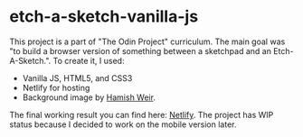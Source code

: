 # etch-a-sketch-vanilla-js
This project is a part of "The Odin Project" curriculum. The main goal was "to build a browser version of something between a sketchpad and an Etch-A-Sketch.". To create it, I used:

<ul>
<li>Vanilla JS, HTML5, and CSS3</li>
<li>Netlify for hosting</li>
<li>Background image by <a href="https://unsplash.com/photos/aYEUXnVG8tg">Hamish Weir</a>.</li>
</ul>

The final working result you can find here: <a href="https://sweet-rugelach-791a62.netlify.app/">Netlify</a>. The project has WIP status because I decided to work on the mobile version later.
